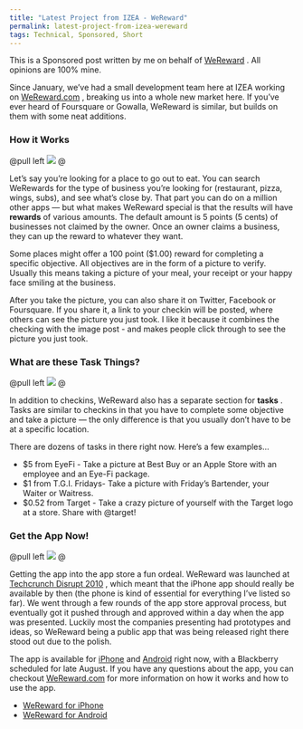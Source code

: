 ```yaml
---
title: "Latest Project from IZEA - WeReward"
permalink: latest-project-from-izea-wereward
tags: Technical, Sponsored, Short
---
```


This is a Sponsored post written by me on behalf of [WeReward](http://app.socialspark.com/disclosure_clicks?oid=42) . All opinions are 100% mine.

Since January, we’ve had a small development team here at IZEA working on [WeReward.com](http://app.socialspark.com/clicks?lid=2&amp;oid=42) , breaking us into a whole new market here. If you’ve ever heard of Foursquare or Gowalla, WeReward is similar, but builds on them with some neat additions.

### How it Works

@pull left
![](/images/galleries/articles//wereward/photo2.png)
@

Let’s say you’re looking for a place to go out to eat. You can search WeRewards for the type of business you’re looking for (restaurant, pizza, wings, subs), and see what’s close by. That part you can do on a million other apps — but what makes WeReward special is that the results will have **rewards** of various amounts. The default amount is 5 points (5 cents) of businesses not claimed by the owner. Once an owner claims a business, they can up the reward to whatever they want.

Some places might offer a 100 point ($1.00) reward for completing a specific objective. All objectives are in the form of a picture to verify. Usually this means taking a picture of your meal, your receipt or your happy face smiling at the business.

After you take the picture, you can also share it on Twitter, Facebook or Foursquare. If you share it, a link to your checkin will be posted, where others can see the picture you just took. I like it because it combines the checking with the image post - and makes people click through to see the picture you just took.

### What are these Task Things?

@pull left
![](/images/galleries/articles//wereward/photo3.png)
@

In addition to checkins, WeReward also has a separate section for **tasks** . Tasks are similar to checkins in that you have to complete some objective and take a picture — the only difference is that you usually don’t have to be at a specific location.

There are dozens of tasks in there right now. Here’s a few examples…

-   $5 from EyeFi - Take a picture at Best Buy or an Apple Store with an employee and an Eye-Fi package.
-   $1 from T.G.I. Fridays- Take a picture with Friday’s Bartender, your Waiter or Waitress.
-   $0.52 from Target - Take a crazy picture of yourself with the Target logo at a store. Share with @target!

### Get the App Now!

@pull left
![](/images/galleries/articles//wereward/photo1.png)
@

Getting the app into the app store a fun ordeal. WeReward was launched at [Techcrunch Disrupt 2010](http://disrupt.techcrunch.com/2010-sf/) , which meant that the iPhone app should really be available by then (the phone is kind of essential for everything I’ve listed so far). We went through a few rounds of the app store approval process, but eventually got it pushed through and approved within a day when the app was presented. Luckily most the companies presenting had prototypes and ideas, so WeReward being a public app that was being released right there stood out due to the polish.

The app is available for [iPhone](http://app.socialspark.com/clicks?lid=12&amp;oid=42) and [Android](http://app.socialspark.com/clicks?lid=22&amp;oid=42) right now, with a Blackberry scheduled for late August. If you have any questions about the app, you can checkout [WeReward.com](http://app.socialspark.com/clicks?lid=2&amp;oid=42) for more information on how it works and how to use the app.

-   [WeReward for iPhone](http://app.socialspark.com/clicks?lid=12&amp;oid=42)
-   [WeReward for Android](http://app.socialspark.com/clicks?lid=22&amp;oid=42)

